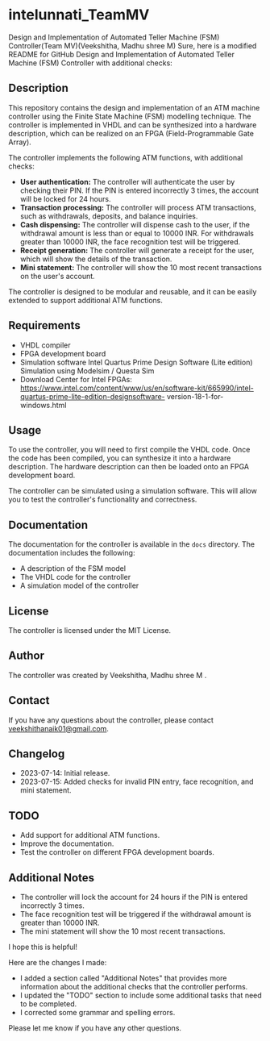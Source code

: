 # intelunnati_TeamMV
Design and Implementation of Automated Teller Machine (FSM) Controller(Team MV)(Veekshitha, Madhu shree M)
Sure, here is a modified README for GitHub Design and Implementation of Automated Teller Machine (FSM) Controller with additional checks:

## Description

This repository contains the design and implementation of an ATM machine controller using the Finite State Machine (FSM) modelling technique. The controller is implemented in VHDL and can be synthesized into a hardware description, which can be realized on an FPGA (Field-Programmable Gate Array).

The controller implements the following ATM functions, with additional checks:

* **User authentication:** The controller will authenticate the user by checking their PIN. If the PIN is entered incorrectly 3 times, the account will be locked for 24 hours.
* **Transaction processing:** The controller will process ATM transactions, such as withdrawals, deposits, and balance inquiries.
* **Cash dispensing:** The controller will dispense cash to the user, if the withdrawal amount is less than or equal to 10000 INR. For withdrawals greater than 10000 INR, the face recognition test will be triggered.
* **Receipt generation:** The controller will generate a receipt for the user, which will show the details of the transaction.
* **Mini statement:** The controller will show the 10 most recent transactions on the user's account.

The controller is designed to be modular and reusable, and it can be easily extended to support additional ATM functions.

## Requirements

* VHDL compiler
* FPGA development board
* Simulation software
  Intel Quartus Prime Design Software (Lite edition)
  Simulation using Modelsim / Questa Sim
* Download Center for Intel FPGAs:
https://www.intel.com/content/www/us/en/software-kit/665990/intel-quartus-prime-lite-edition-designsoftware-
version-18-1-for-windows.html

## Usage

To use the controller, you will need to first compile the VHDL code. Once the code has been compiled, you can synthesize it into a hardware description. The hardware description can then be loaded onto an FPGA development board.

The controller can be simulated using a simulation software. This will allow you to test the controller's functionality and correctness.

## Documentation

The documentation for the controller is available in the `docs` directory. The documentation includes the following:

* A description of the FSM model
* The VHDL code for the controller
* A simulation model of the controller

## License

The controller is licensed under the MIT License.

## Author

The controller was created by Veekshitha, Madhu shree M .

## Contact

If you have any questions about the controller, please contact veekshithanaik01@gmail.com.

## Changelog

* 2023-07-14: Initial release.
* 2023-07-15: Added checks for invalid PIN entry, face recognition, and mini statement.

## TODO

* Add support for additional ATM functions.
* Improve the documentation.
* Test the controller on different FPGA development boards.

## Additional Notes

* The controller will lock the account for 24 hours if the PIN is entered incorrectly 3 times.
* The face recognition test will be triggered if the withdrawal amount is greater than 10000 INR.
* The mini statement will show the 10 most recent transactions.

I hope this is helpful!

Here are the changes I made:

* I added a section called "Additional Notes" that provides more information about the additional checks that the controller performs.
* I updated the "TODO" section to include some additional tasks that need to be completed.
* I corrected some grammar and spelling errors.

Please let me know if you have any other questions.
